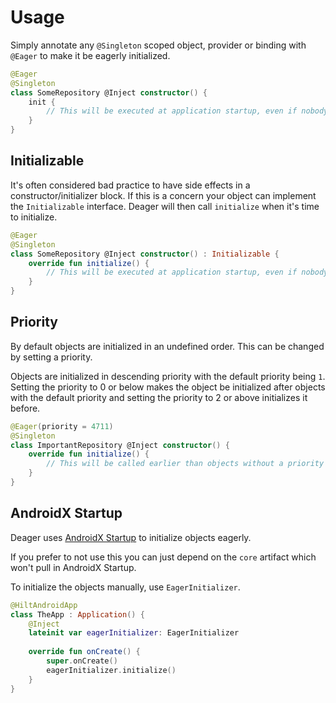 # Usage
Simply annotate any `@Singleton` scoped object, provider or binding with `@Eager` to make it be eagerly initialized.

```kotlin
@Eager
@Singleton
class SomeRepository @Inject constructor() {
    init {
        // This will be executed at application startup, even if nobody injects it.
    }
}
```

## Initializable
It's often considered bad practice to have side effects in a constructor/initializer block. If this is a concern your
object can implement the `Initializable` interface. Deager will then call `initialize` when it's time to initialize.

```kotlin
@Eager
@Singleton
class SomeRepository @Inject constructor() : Initializable {
    override fun initialize() {
        // This will be executed at application startup, even if nobody injects it.
    }
}
```

## Priority
By default objects are initialized in an undefined order. This can be changed by setting a priority.

Objects are initialized in descending priority with the default priority being `1`. Setting the priority to 0 or below
makes the object be initialized after objects with the default priority and setting the priority to 2 or above 
initializes it before.

```kotlin
@Eager(priority = 4711)
@Singleton
class ImportantRepository @Inject constructor() {
    override fun initialize() {
        // This will be called earlier than objects without a priority
    }
}
```

## AndroidX Startup
Deager uses [AndroidX Startup](https://developer.android.com/topic/libraries/app-startup) to initialize objects eagerly.

If you prefer to not use this you can just depend on the `core` artifact which won't pull in AndroidX Startup.

To initialize the objects manually, use `EagerInitializer`.

```kotlin
@HiltAndroidApp
class TheApp : Application() {
    @Inject
    lateinit var eagerInitializer: EagerInitializer
    
    override fun onCreate() {
        super.onCreate()
        eagerInitializer.initialize()
    }
}
```